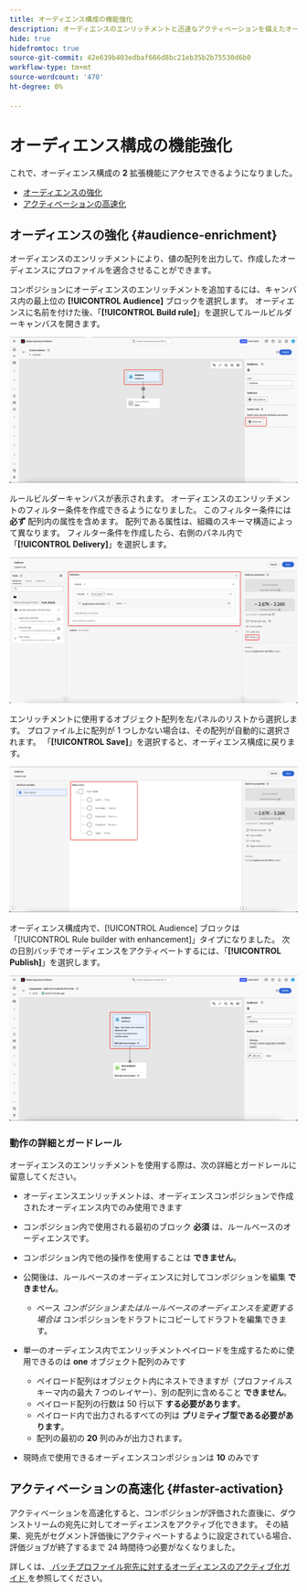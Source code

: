 ```yaml
---
title: オーディエンス構成の機能強化
description: オーディエンスのエンリッチメントと迅速なアクティベーションを備えたオーディエンスコンポジションに加えられた機能強化について説明します。
hide: true
hidefromtoc: true
source-git-commit: 42e639b403edbaf666d8bc21eb35b2b75530d6b0
workflow-type: tm+mt
source-wordcount: '470'
ht-degree: 0%

---
```



# オーディエンス構成の機能強化

これで、オーディエンス構成の **2** 拡張機能にアクセスできるようになりました。

- [オーディエンスの強化](#audience-enrichment)
- [アクティベーションの高速化](#faster-activation)

## オーディエンスの強化 {#audience-enrichment}

オーディエンスのエンリッチメントにより、値の配列を出力して、作成したオーディエンスにプロファイルを適合させることができます。

コンポジションにオーディエンスのエンリッチメントを追加するには、キャンバス内の最上位の **[!UICONTROL Audience]** ブロックを選択します。 オーディエンスに名前を付けた後、「**[!UICONTROL Build rule]**」を選択してルールビルダーキャンバスを開きます。

![ オーディエンスブロックがハイライト表示され、「ルールを作成」ボタンも表示されています。](/help/segmentation/images/ui/composition-enhancements/select-build-rule.png)

ルールビルダーキャンバスが表示されます。 オーディエンスのエンリッチメントのフィルター条件を作成できるようになりました。 このフィルター条件には **必ず** 配列内の属性を含めます。 配列である属性は、組織のスキーマ構造によって異なります。 フィルター条件を作成したら、右側のパネル内で「**[!UICONTROL Delivery]**」を選択します。

![ ルールビルダーキャンバスは、エンリッチメントを許可するオーディエンスの例を示しています。 「配信」ボタンもハイライト表示されます。](/help/segmentation/images/ui/composition-enhancements/view-delivery.png)

エンリッチメントに使用するオブジェクト配列を左パネルのリストから選択します。 プロファイル上に配列が 1 つしかない場合は、その配列が自動的に選択されます。 「**[!UICONTROL Save]**」を選択すると、オーディエンス構成に戻ります。

<!-- , as well as the fields you want to be used in the enrichment. -->

![ エンリッチメントツリーのスキーマツリーが表示されます。](/help/segmentation/images/ui/composition-enhancements/view-schema-tree.png)

オーディエンス構成内で、[!UICONTROL Audience] ブロックは「[!UICONTROL Rule builder with enhancement]」タイプになりました。 次の日別バッチでオーディエンスをアクティベートするには、「**[!UICONTROL Publish]**」を選択します。

![ オーディエンス ブロックがハイライト表示され、エンリッチメントを含むオーディエンスが追加されたことを示しています。](/help/segmentation/images/ui/composition-enhancements/rule-builder-with-enrichment.png)

### 動作の詳細とガードレール

オーディエンスのエンリッチメントを使用する際は、次の詳細とガードレールに留意してください。

- オーディエンスエンリッチメントは、オーディエンスコンポジションで作成されたオーディエンス内でのみ使用できます
- コンポジション内で使用される最初のブロック **必須** は、ルールベースのオーディエンスです。
- コンポジション内で他の操作を使用することは **できません**。
- 公開後は、ルールベースのオーディエンスに対してコンポジションを編集 **できません**。

   - ベース *コンポジションまたはルールベースのオーディエンスを変更する場合は* コンポジションをドラフトにコピーしてドラフトを編集できます。

- 単一のオーディエンス内でエンリッチメントペイロードを生成するために使用できるのは **one** オブジェクト配列のみです

   - ペイロード配列はオブジェクト内にネストできますが（プロファイルスキーマ内の最大 7 つのレイヤー）、別の配列に含めること **できません**。
   - ペイロード配列の行数は 50 行以下 **する必要があります**。
   - ペイロード内で出力されるすべての列は **プリミティブ型である必要があります**。
   - 配列の最初の **20** 列のみが出力されます。

- 現時点で使用できるオーディエンスコンポジションは **10** のみです

## アクティベーションの高速化 {#faster-activation}

アクティベーションを高速化すると、コンポジションが評価された直後に、ダウンストリームの宛先に対してオーディエンスをアクティブ化できます。 その結果、宛先がセグメント評価後にアクティベートするように設定されている場合、評価ジョブが終了するまで 24 時間待つ必要がなくなりました。

詳しくは、[ バッチプロファイル宛先に対するオーディエンスのアクティブ化ガイド ](/help/destinations/ui/activate-batch-profile-destinations.md#export-full-files) を参照してください。
